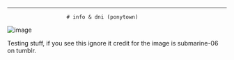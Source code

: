 ______________________
                       # info & dni (ponytown)
![image](https://github.com/user-attachments/assets/aa612fbd-c3ed-425d-96f3-0c93efedf1b8)

Testing stuff, if you see this ignore it credit for the image is submarine-06 on tumblr.
